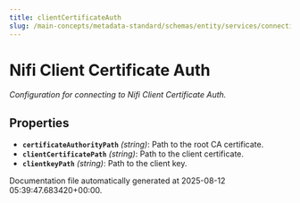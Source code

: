 ```yaml
---
title: clientCertificateAuth
slug: /main-concepts/metadata-standard/schemas/entity/services/connections/pipeline/nifi/clientcertificateauth
---
```


# Nifi Client Certificate Auth

*Configuration for connecting to Nifi Client Certificate Auth.*

## Properties

- **`certificateAuthorityPath`** *(string)*: Path to the root CA certificate.
- **`clientCertificatePath`** *(string)*: Path to the client certificate.
- **`clientkeyPath`** *(string)*: Path to the client key.


Documentation file automatically generated at 2025-08-12 05:39:47.683420+00:00.
